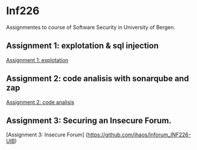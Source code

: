 # Inf226
Assignmentes to course of Software Security in University of Bergen.

## Assignment 1: explotation & sql injection
[Assignment 1: explotation](https://github.com/jhaos/inf226/tree/master/First_assignment)

## Assignment 2: code analisis with sonarqube and zap
[Assignment 2: code analisis](https://github.com/jhaos/inf226/tree/master/Second_assignment)

## Assignment 3: Securing an Insecure Forum.

[Assignment 3: Insecure Forum] (https://github.com/jhaos/Inforum_INF226-UIB)
